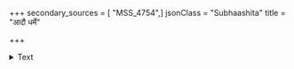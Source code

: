 +++
secondary_sources = [ "MSS_4754",]
jsonClass = "Subhaashita"
title = "आदौ धर्मे"

+++

<details><summary>Text</summary>

आदौ धर्मे प्रमाणं विविधविधिभिदाशेषतां च प्रयुक्तिं पौर्वापर्याधिकारौ तदनु बहुविधं चातिदेशं तथोहम्।  
बाधं तन्त्रं प्रसङ्गं नयमनयशतैः सम्यगालोचयद्भ्यो भिन्ना मीमांसकेभ्यो विदधति भुवि के सादरं वेदरक्षाम्॥
</details>
